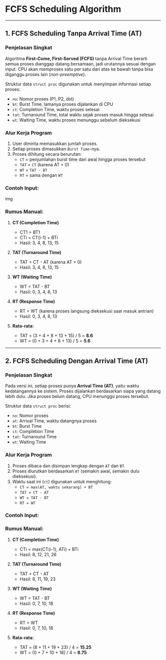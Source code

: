 # FCFS Scheduling Algorithm

---

## 1. FCFS Scheduling Tanpa Arrival Time (AT)

### Penjelasan Singkat

Algoritma **First-Come, First-Served (FCFS)** tanpa Arrival Time berarti semua proses dianggap datang bersamaan, jadi urutannya sesuai dengan input. CPU akan memproses satu per satu dari atas ke bawah tanpa bisa diganggu proses lain (*non-preemptive*).

Struktur data `struct proc` digunakan untuk menyimpan informasi setiap proses:

- `no`: Nomor proses (P1, P2, dst)
- `bt`: Burst Time, lamanya proses dijalankan di CPU
- `ct`: Completion Time, waktu proses selesai
- `tat`: Turnaround Time, total waktu sejak proses masuk hingga selesai
- `wt`: Waiting Time, waktu proses menunggu sebelum dieksekusi

### Alur Kerja Program

1. User diminta memasukkan jumlah proses.
2. Setiap proses dimasukkan `Burst Time`-nya.
3. Proses dihitung secara berurutan:
   - `CT` = penjumlahan burst time dari awal hingga proses tersebut
   - `TAT` = `CT` (karena AT = 0)
   - `WT` = `TAT - BT`
   - `RT` = sama dengan `WT`

### Contoh Input:
img 


### Rumus Manual:

1. **CT (Completion Time)**  
   - CT1 = BT1  
   - CTi = CT(i-1) + BTi  
   - Hasil: 3, 4, 8, 13, 15

2. **TAT (Turnaround Time)**  
   - TAT = CT - AT (karena AT = 0)  
   - Hasil: 3, 4, 8, 13, 15

3. **WT (Waiting Time)**  
   - WT = TAT - BT  
   - Hasil: 0, 3, 4, 8, 13

4. **RT (Response Time)**  
   - RT = WT (karena proses langsung dieksekusi saat masuk antrian)  
   - Hasil: 0, 3, 4, 8, 13

5. **Rata-rata:**  
   - TAT = (3 + 4 + 8 + 13 + 15) / 5 = **8.6**  
   - WT = (0 + 3 + 4 + 8 + 13) / 5 = **5.6**

---

## 2. FCFS Scheduling Dengan Arrival Time (AT)

### Penjelasan Singkat

Pada versi ini, setiap proses punya **Arrival Time (AT)**, yaitu waktu kedatangannya ke sistem. Proses dijalankan berdasarkan siapa yang datang lebih dulu. Jika proses belum datang, CPU menunggu proses tersebut.

Struktur data `struct proc` berisi:

- `no`: Nomor proses
- `at`: Arrival Time, waktu datangnya proses
- `bt`: Burst Time
- `ct`: Completion Time
- `tat`: Turnaround Time
- `wt`: Waiting Time

### Alur Kerja Program

1. Proses dibaca dan disimpan lengkap dengan `AT` dan `BT`.
2. Proses diurutkan berdasarkan `AT` (semakin awal, semakin dulu dieksekusi).
3. Waktu saat ini (`ct`) digunakan untuk menghitung:
   - `CT = max(AT, waktu sekarang) + BT`
   - `TAT = CT - AT`
   - `WT = TAT - BT`
   - `RT = WT`

### Contoh Input:


### Rumus Manual:

1. **CT (Completion Time)**  
   - CTi = max(CT(i-1), ATi) + BTi  
   - Hasil: 8, 12, 21, 26

2. **TAT (Turnaround Time)**  
   - TAT = CT - AT  
   - Hasil: 8, 11, 19, 23

3. **WT (Waiting Time)**  
   - WT = TAT - BT  
   - Hasil: 0, 7, 10, 18

4. **RT (Response Time)**  
   - RT = WT  
   - Hasil: 0, 7, 10, 18

5. **Rata-rata:**  
   - TAT = (8 + 11 + 19 + 23) / 4 = **15.25**  
   - WT = (0 + 7 + 10 + 18) / 4 = **8.75**



